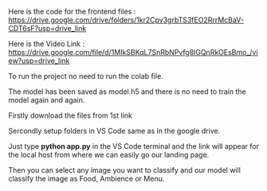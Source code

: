 Here is the code for the frontend files : https://drive.google.com/drive/folders/1kr2Cpv3grbTS3fEO2RrrMcBaV-CDT6sF?usp=drive_link

Here is the Video Link : https://drive.google.com/file/d/1MIkSBKqL7SnRbNPvfg8lGQnRkOEsBmo_/view?usp=drive_link

To run the project no need to run the colab file.

The model has been saved as model.h5 and there is no need to train the model again and again.

Firstly download the files from 1st link 

Sercondly setup folders in VS Code same as in the google drive.

Just type **python app.py** in the VS Code terminal and the link will appear for the local host from where we can easily go our landing page.

Then you can select any image you want to classify and our model will classify the image as Food, Ambience or Menu.
